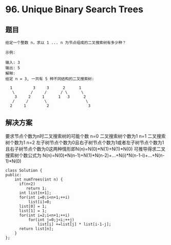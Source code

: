﻿# **96. Unique Binary Search Trees**

## 题目

    给定一个整数 n，求以 1 ... n 为节点组成的二叉搜索树有多少种？
    
    示例:
    
    输入: 3
    输出: 5
    解释:
    给定 n = 3, 一共有 5 种不同结构的二叉搜索树:
    
      1         3     3      2      1
       \       /     /      / \      \
        3     2     1      1   3      2
       /     /       \                 \
      2     1         2                 3

## 解决方案
要求节点个数为n时二叉搜索树的可能个数
n=0  二叉搜索树个数为1
n=1  二叉搜索树个数为1
n=2   左子树节点个数为0且右子树节点个数为1或者左子树节点个数为1且右子树节点个数为0这两种情形即N(n)=N(0)*N(1)+N(1)*N(0)
可推导得求二叉搜索树个数公式为
N(n)=N(0)*N(n-1)+N(1)*N(n-2)+...+N(i)*N(n-1-i)+...+N(n-1)*N(0)

```
class Solution {
public:
    int numTrees(int n) {
      if(n<2)
         return 1;
      int list[n+1];
      for(int i=0;i<n+1;++i)
          list[i]=0; 
      list[0] = 1;
      list[1] = 1;
      for(int i=2;i<n+1;++i)
          for(int j=0;j<i;++j)
              list[i] +=list[j] * list[i-1-j];
      return list[n];
    }
};
```
